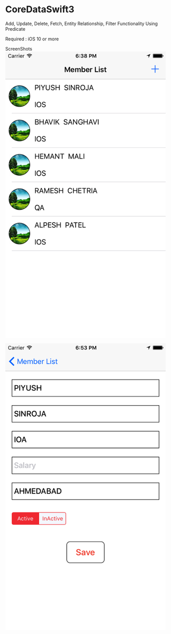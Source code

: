 # CoreDataSwift3
Add, Update, Delete, Fetch, Entity Relationship, Filter Functionality Using Predicate

Required : iOS 10 or more

ScreenShots
![alt tag](https://github.com/IosPower/CoreDataSwift3/blob/master/Simulator%20Screen%20Shot%2015-Apr-2017%2C%206.38.56%20PM.png)

![alt tag](https://github.com/IosPower/CoreDataSwift3/blob/master/Simulator%20Screen%20Shot%2015-Apr-2017%2C%206.53.34%20PM.png)
